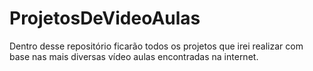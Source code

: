 # ProjetosDeVideoAulas
Dentro desse repositório ficarão todos os projetos que irei realizar com base nas mais diversas vídeo aulas encontradas na internet.
